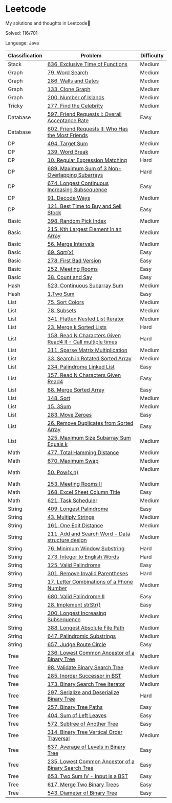 # Leetcode
My solutions and thoughts in Leetcode🔑

Solved: 116/701

Language: Java

| Classification | Problem                                                                                                                                                              | Difficulty |
|----------------|----------------------------------------------------------------------------------------------------------------------------------------------------------------------|------------|
|Stack|[636. Exclusive Time of Functions](https://github.com/tiansss/Leetcode/blob/master/Stack/636.%20Exclusive%20Time%20of%20Functions(Medium).md)|Medium|
|Graph|[79. Word Search](https://github.com/tiansss/Leetcode/blob/master/Graph/79.%20Word%20Search(Medium).md)|Medium|
|Graph|[286. Walls and Gates](https://github.com/tiansss/Leetcode/blob/master/Graph/286.%20Walls%20and%20Gates(Medium).md)|Medium|
|Graph|[133. Clone Graph](https://github.com/tiansss/Leetcode/blob/master/Graph/133.%20Clone%20Graph(Medium).md)|Medium|
|Graph|[200. Number of Islands](https://github.com/tiansss/Leetcode/blob/master/Graph/200.%20Number%20of%20Islands(Medium).md)|Medium|
|Tricky|[277. Find the Celebrity](https://github.com/tiansss/Leetcode/blob/master/Tricky/277.%20Find%20the%20Celebrity(Medium).md)|Medium|
|Database|[597. Friend Requests I: Overall Acceptance Rate](https://github.com/tiansss/Leetcode/blob/master/Database/597.%20Friend%20Requests%20I:%20Overall%20Acceptance%20Rate(Easy).md)|Easy|
|Database|[602. Friend Requests II: Who Has the Most Friends](https://github.com/tiansss/Leetcode/blob/master/Database/602.%20Friend%20Requests%20II:%20Who%20Has%20the%20Most%20Friends(Medium).md)|Medium|
|DP|[494. Target Sum](https://github.com/tiansss/Leetcode/blob/master/DP/494.%20Target%20Sum(Medium).md)|Medium|
|DP|[139. Word Break](https://github.com/tiansss/Leetcode/blob/master/DP/139.%20Word%20Break(Medium).md)|Medium|
|DP|[10. Regular Expression Matching](https://github.com/tiansss/Leetcode/blob/master/DP/10.%20Regular%20Expression%20Matching(Hard).md)|Hard|
|DP|[689. Maximum Sum of 3 Non-Overlapping Subarrays](https://github.com/tiansss/Leetcode/blob/master/DP/689.%20Maximum%20Sum%20of%203%20Non-Overlapping%20Subarrays(Hard).md)|Hard|
|DP|[674. Longest Continuous Increasing Subsequence](https://github.com/tiansss/Leetcode/blob/master/DP/674.%20Longest%20Continuous%20Increasing%20Subsequence(Easy).md)|Easy|
|DP|[91. Decode Ways](https://github.com/tiansss/Leetcode/blob/master/DP/91.%20Decode%20Ways(Medium).md)|Medium|
|DP|[121. Best Time to Buy and Sell Stock](https://github.com/tiansss/Leetcode/blob/master/DP/121.%20Best%20Time%20to%20Buy%20and%20Sell%20Stock(Easy).md)|Easy|
|Basic|[398. Random Pick Index](https://github.com/tiansss/Leetcode/blob/master/Basic/398.%20Random%20Pick%20Index(Medium).md)|Medium|
|Basic|[215. Kth Largest Element in an Array](https://github.com/tiansss/Leetcode/blob/master/Basic/215.%20Kth%20Largest%20Element%20in%20an%20Array(Medium).md)|Medium|
|Basic|[56. Merge Intervals](https://github.com/tiansss/Leetcode/blob/master/Basic/56.%20Merge%20Intervals(Medium).md)|Medium|
|Basic|[69. Sqrt(x)](https://github.com/tiansss/Leetcode/blob/master/Basic/69.%20Sqrt(x)(Easy).md)|Easy|
|Basic|[278. First Bad Version](https://github.com/tiansss/Leetcode/blob/master/Basic/278.%20First%20Bad%20Version(Easy).md)|Easy|
|Basic|[252. Meeting Rooms](https://github.com/tiansss/Leetcode/blob/master/Basic/252.%20Meeting%20Rooms(Easy).md)|Easy|
|Basic|[38. Count and Say](https://github.com/tiansss/Leetcode/blob/master/Basic/38.%20Count%20and%20Say(Easy).md)|Easy|
|Hash|[523. Continuous Subarray Sum](https://github.com/tiansss/Leetcode/blob/master/Hash/523.%20Continuous%20Subarray%20Sum(Medium).md)|Medium|
| Hash           | [1.Two Sum](https://github.com/tiansss/Leetcode/blob/master/Hash/1.Two%20Sum(Easy).md)                                                                               | Easy       |
|List|[75. Sort Colors](https://github.com/tiansss/Leetcode/blob/master/List/75.%20Sort%20Colors(Medium).md)|Medium|
|List|[78. Subsets](https://github.com/tiansss/Leetcode/blob/master/List/78.%20Subsets(Medium).md)|Medium|
|List|[341. Flatten Nested List Iterator](https://github.com/tiansss/Leetcode/blob/master/List/341.%20Flatten%20Nested%20List%20Iterator(Medium).md)|Medium|
|List|[23. Merge k Sorted Lists](https://github.com/tiansss/Leetcode/blob/master/List/23.%20Merge%20k%20Sorted%20Lists(Hard).md)|Hard|
|List|[158. Read N Characters Given Read4 II - Call multiple times](https://github.com/tiansss/Leetcode/blob/master/List/158.%20Read%20N%20Characters%20Given%20Read4%20II%20-%20Call%20multiple%20times(Hard).md)|Hard|
|List|[311. Sparse Matrix Multiplication](https://github.com/tiansss/Leetcode/blob/master/List/311.%20Sparse%20Matrix%20Multiplication(Medium).md)|Medium|
|List|[33. Search in Rotated Sorted Array](https://github.com/tiansss/Leetcode/blob/master/List/33.%20Search%20in%20Rotated%20Sorted%20Array(Medium).md)|Medium|
|List|[234. Palindrome Linked List](https://github.com/tiansss/Leetcode/blob/master/List/234.%20Palindrome%20Linked%20List(Easy).md)|Easy|
|List|[157. Read N Characters Given Read4](https://github.com/tiansss/Leetcode/blob/master/List/157.%20Read%20N%20Characters%20Given%20Read4(Easy).md)|Easy|
|List|[88. Merge Sorted Array](https://github.com/tiansss/Leetcode/blob/master/List/88.%20Merge%20Sorted%20Array(Easy).md)|Easy|
| List           | [148. Sort](https://github.com/tiansss/Leetcode/blob/master/List/148.%20Sort%20List(Medium).md)                                                                     | Medium     |
| List           | [15. 3Sum](https://github.com/tiansss/Leetcode/blob/master/List/15.%203Sum(Medium).md)                                                                               | Medium     |
| List           | [283. Move Zeroes](https://github.com/tiansss/Leetcode/blob/master/List/283.%20Move%20Zeroes(Easy).md)|Easy|
|List|[26. Remove Duplicates from Sorted Array](https://github.com/tiansss/Leetcode/blob/master/List/26.%20Remove%20Duplicates%20from%20Sorted%20Array(Easy).md)|Easy|
|List|[325. Maximum Size Subarray Sum Equals k](https://github.com/tiansss/Leetcode/blob/master/List/325.%20Maximum%20Size%20Subarray%20Sum%20Equals%20k(Medium).md)|Medium|
|Math|[477. Total Hamming Distance](https://github.com/tiansss/Leetcode/blob/master/Math/477.%20Total%20Hamming%20Distance(Medium).md)|Medium|
|Math|[670. Maximum Swap](https://github.com/tiansss/Leetcode/blob/master/Math/670.%20Maximum%20Swap(Medium).md)|Medium|
| Math           | [50. Pow(x,n)](https://github.com/tiansss/Leetcode/blob/master/Math/50.%20Pow(x%2C%20n)(Medium).md) | Medium     |
|Math|[253. Meeting Rooms II](https://github.com/tiansss/Leetcode/blob/master/Math/253.%20Meeting%20Rooms%20II(Medium).md)|Medium|
|Math|[168. Excel Sheet Column Title](https://github.com/tiansss/Leetcode/blob/master/Math/168.%20Excel%20Sheet%20Column%20Title(Easy).md)|Easy|
|Math|[621. Task Scheduler](https://github.com/tiansss/Leetcode/blob/master/Math/621.%20Task%20Scheduler(Medium).md)|Medium|
|String|[409. Longest Palindrome](https://github.com/tiansss/Leetcode/blob/master/String/409.%20Longest%20Palindrome(Easy).md)|Easy|
|String|[43. Multiply Strings](https://github.com/tiansss/Leetcode/blob/master/String/43.%20Multiply%20Strings(Medium).md)|Medium|
|String|[161. One Edit Distance](https://github.com/tiansss/Leetcode/blob/master/String/161.%20One%20Edit%20Distance(Medium).md)|Medium|
|String|[211. Add and Search Word - Data structure design](https://github.com/tiansss/Leetcode/blob/master/String/211.%20Add%20and%20Search%20Word%20-%20Data%20structure%20design(Medium).md)|Medium|
|String|[76. Minimum Window Substring](https://github.com/tiansss/Leetcode/blob/master/String/76.%20Minimum%20Window%20Substring(Hard).md)|Hard|
|String|[273. Integer to English Words](https://github.com/tiansss/Leetcode/blob/master/String/273.%20Integer%20to%20English%20Words(Hard).md)|Hard|
|String|[125. Valid Palindrome](https://github.com/tiansss/Leetcode/blob/master/String/125.%20Valid%20Palindrome(Easy).md)|Easy|
|String          |[301. Remove Invalid Parentheses](https://github.com/tiansss/Leetcode/blob/master/String/301.%20Remove%20Invalid%20Parentheses(Hard).md)|Hard|
| String         | [17. Letter Combinations of a Phone Number](https://github.com/tiansss/Leetcode/blob/master/String/17.%20Letter%20Combinations%20of%20a%20Phone%20Number(Medium).md) | Medium     |
|String|[680. Valid Palindrome II](https://github.com/tiansss/Leetcode/blob/master/String/680.%20Valid%20Palindrome%20II(Easy).md)|Easy|
| String         | [28. Implement strStr()](https://github.com/tiansss/Leetcode/blob/master/String/28.%20Implement%20strStr()(Easy).md)                                                 | Easy       |
| String         | [300. Longest Increasing Subsequence](https://github.com/tiansss/Leetcode/blob/master/String/300.%20Longest%20Increasing%20Subsequence(Medium).md)                   | Medium     |
| String         | [388. Longest Absolute File Path](https://github.com/tiansss/Leetcode/blob/master/String/388.%20Longest%20Absolute%20File%20Path(Medium).md)                         | Medium     |
| String         | [647. Palindromic Substrings](https://github.com/tiansss/Leetcode/blob/master/String/647.%20Palindromic%20Substrings(Medium).md)                                     | Medium     |
| String         | [657. Judge Route Circle](https://github.com/tiansss/Leetcode/blob/master/String/657.%20Judge%20Route%20Circle(Easy).md)                                             | Easy       |
|Tree|[236. Lowest Common Ancestor of a Binary Tree](https://github.com/tiansss/Leetcode/blob/master/Tree/236.%20Lowest%20Common%20Ancestor%20of%20a%20Binary%20Tree(Medium).md)|Medium|
|Tree|[98. Validate Binary Search Tree](https://github.com/tiansss/Leetcode/blob/master/Tree/98.%20Validate%20Binary%20Search%20Tree(Medium).md)|Medium|
|Tree|[285. Inorder Successor in BST](https://github.com/tiansss/Leetcode/blob/master/Tree/285.%20Inorder%20Successor%20in%20BST(Medium).md)|Medium|
|Tree|[173. Binary Search Tree Iterator](https://github.com/tiansss/Leetcode/blob/master/Tree/173.%20Binary%20Search%20Tree%20Iterator(Medium).md)|Medium|
|Tree|[297. Serialize and Deserialize Binary Tree](https://github.com/tiansss/Leetcode/blob/master/Tree/297.%20Serialize%20and%20Deserialize%20Binary%20Tree(Hard).md)|Hard|
|Tree|[257. Binary Tree Paths](https://github.com/tiansss/Leetcode/blob/master/Tree/257.%20Binary%20Tree%20Paths(Easy).md)|Easy|
|Tree|[404. Sum of Left Leaves](https://github.com/tiansss/Leetcode/blob/master/Tree/404.%20Sum%20of%20Left%20Leaves(Easy).md)|Easy|
|Tree|[572. Subtree of Another Tree](https://github.com/tiansss/Leetcode/blob/master/Tree/572.%20Subtree%20of%20Another%20Tree(Easy).md)|Easy|
|Tree|[314. Binary Tree Vertical Order Traversal](https://github.com/tiansss/Leetcode/blob/master/Tree/314.%20Binary%20Tree%20Vertical%20Order%20Traversal(Medium).md)|Medium|
|Tree|[637. Average of Levels in Binary Tree](https://github.com/tiansss/Leetcode/blob/master/Tree/637.%20Average%20of%20Levels%20in%20Binary%20Tree(Easy).md)|Easy|
|Tree|[235. Lowest Common Ancestor of a Binary Search Tree](https://github.com/tiansss/Leetcode/blob/master/Tree/235.%20Lowest%20Common%20Ancestor%20of%20a%20Binary%20Search%20Tree(Easy).md)|Easy|
|Tree|[653. Two Sum IV - Input is a BST](https://github.com/tiansss/Leetcode/blob/master/Tree/653.%20Two%20Sum%20IV%20-%20Input%20is%20a%20BST(Easy).md)|Easy|
| Tree           | [617. Merge Two Binary Trees](https://github.com/tiansss/Leetcode/blob/master/Tree/617.%20Merge%20Two%20Binary%20Trees(Easy).md)                                     | Easy       |
|Tree|[543. Diameter of Binary Tree](https://github.com/tiansss/Leetcode/blob/master/Tree/543.%20Diameter%20of%20Binary%20Tree(Easy).md)|Easy|
